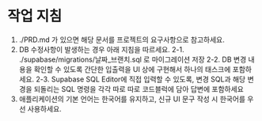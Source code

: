 # 작업 지침

1. ./PRD.md 가 있으면 해당 문서를 프로젝트의 요구사항으로 참고하세요.
2. DB 수정사항이 발생하는 경우 아래 지침을 따르세요.
	2-1. ./supabase/migrations/날짜_브랜치.sql 로 마이그레이션 저장
	2-2. DB 변경 내용을 확인할 수 있도록 간단한 입출력을 UI 상에 구현해서 하나의 태스크에 포함하세요.
	2-3. Supabase SQL Editor에 직접 입력할 수 있도록, 변경 SQL과 해당 변경을 되돌리는 SQL 명령을 각각 따로 따로 코드블럭에 담아 답변에 포함하세요
3. 애플리케이션의 기본 언어는 한국어를 유지하고, 신규 UI 문구 작성 시 한국어를 우선 사용하세요.